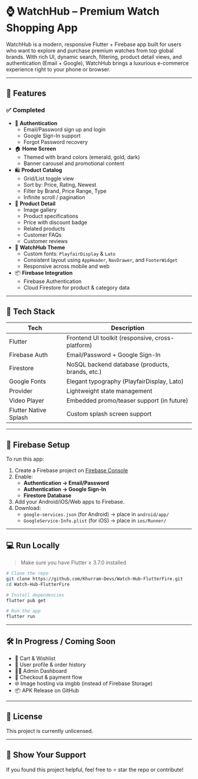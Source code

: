 
# ⌚️ WatchHub – Premium Watch Shopping App

WatchHub is a modern, responsive Flutter + Firebase app built for users who want to explore and purchase premium watches from top global brands. With rich UI, dynamic search, filtering, product detail views, and authentication (Email + Google), WatchHub brings a luxurious e-commerce experience right to your phone or browser.

---

## 🚀 Features

### ✅ Completed
- 🔐 **Authentication**
  - Email/Password sign up and login
  - Google Sign-In support
  - Forgot Password recovery
- 🏠 **Home Screen**
  - Themed with brand colors (emerald, gold, dark)
  - Banner carousel and promotional content
- 🛍️ **Product Catalog**
  - Grid/List toggle view
  - Sort by: Price, Rating, Newest
  - Filter by Brand, Price Range, Type
  - Infinite scroll / pagination
- 📄 **Product Detail**
  - Image gallery
  - Product specifications
  - Price with discount badge
  - Related products
  - Customer FAQs
  - Customer reviews
- 🎨 **WatchHub Theme**
  - Custom fonts: `PlayfairDisplay` & `Lato`
  - Consistent layout using `AppHeader`, `NavDrawer`, and `FooterWidget`
  - Responsive across mobile and web
- 📦 **Firebase Integration**
  - Firebase Authentication
  - Cloud Firestore for product & category data

---

## 🔧 Tech Stack

| Tech                  | Description                                      |
|-----------------------|--------------------------------------------------|
| Flutter               | Frontend UI toolkit (responsive, cross-platform) |
| Firebase Auth         | Email/Password + Google Sign-In                  |
| Firestore             | NoSQL backend database (products, brands, etc.)  |
| Google Fonts          | Elegant typography (PlayfairDisplay, Lato)       |
| Provider              | Lightweight state management                     |
| Video Player          | Embedded promo/teaser support (in future)        |
| Flutter Native Splash | Custom splash screen support                     |

---

## 🔐 Firebase Setup

To run this app:

1. Create a Firebase project on [Firebase Console](https://console.firebase.google.com/)
2. Enable:
   - **Authentication → Email/Password**
   - **Authentication → Google Sign-In**
   - **Firestore Database**
3. Add your Android/iOS/Web apps to Firebase.
4. Download:
   - `google-services.json` (for Android) → place in `android/app/`
   - `GoogleService-Info.plist` (for iOS) → place in `ios/Runner/`

---

## 💻 Run Locally

> Make sure you have Flutter ≥ 3.7.0 installed

```bash
# Clone the repo
git clone https://github.com/Khurram-Devs/Watch-Hub-FlutterFire.git
cd Watch-Hub-FlutterFire

# Install dependencies
flutter pub get

# Run the app
flutter run
```

---

## 🛠️ In Progress / Coming Soon

- 🛒 Cart & Wishlist
- 👤 User profile & order history
- 🧑‍💼 Admin Dashboard
- 🧾 Checkout & payment flow
- 🌐 Image hosting via imgbb (instead of Firebase Storage)
- 📦 APK Release on GitHub

---

## 📄 License

This project is currently unlicensed.

---

## 🌟 Show Your Support

If you found this project helpful, feel free to ⭐ star the repo or contribute!
